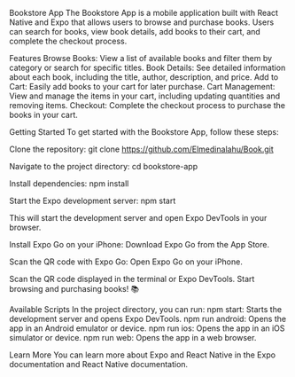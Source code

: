 Bookstore App
The Bookstore App is a mobile application built with React Native and Expo that allows users to browse and purchase books. Users can search for books, view book details, add books to their cart, and complete the checkout process.

Features
Browse Books: View a list of available books and filter them by category or search for specific titles.
Book Details: See detailed information about each book, including the title, author, description, and price.
Add to Cart: Easily add books to your cart for later purchase.
Cart Management: View and manage the items in your cart, including updating quantities and removing items.
Checkout: Complete the checkout process to purchase the books in your cart.

Getting Started
To get started with the Bookstore App, follow these steps:

Clone the repository:
git clone https://github.com/Elmedinalahu/Book.git

Navigate to the project directory:
cd bookstore-app

Install dependencies:
npm install

Start the Expo development server:
npm start

This will start the development server and open Expo DevTools in your browser.

Install Expo Go on your iPhone:
Download Expo Go from the App Store.

Scan the QR code with Expo Go:
Open Expo Go on your iPhone.

Scan the QR code displayed in the terminal or Expo DevTools.
Start browsing and purchasing books! 📚

Available Scripts
In the project directory, you can run:
npm start: Starts the development server and opens Expo DevTools.
npm run android: Opens the app in an Android emulator or device.
npm run ios: Opens the app in an iOS simulator or device.
npm run web: Opens the app in a web browser.

Learn More
You can learn more about Expo and React Native in the Expo documentation and React Native documentation.
